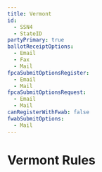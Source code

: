```yaml
---
title: Vermont
id:
  - SSN4
  - StateID
partyPrimary: true
ballotReceiptOptions:
  - Email
  - Fax
  - Mail
fpcaSubmitOptionsRegister:
  - Email
  - Mail
fpcaSubmitOptionsRequest:
  - Email
  - Mail
canRegisterWithFwab: false
fwabSubmitOptions:
  - Mail
---
```


# Vermont Rules
